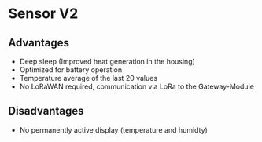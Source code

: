 # Sensor V2

## Advantages

- Deep sleep (Improved heat generation in the housing)
- Optimized for battery operation
- Temperature average of the last 20 values
- No LoRaWAN required, communication via LoRa to the Gateway-Module

## Disadvantages

- No permanently active display (temperature and humidty)